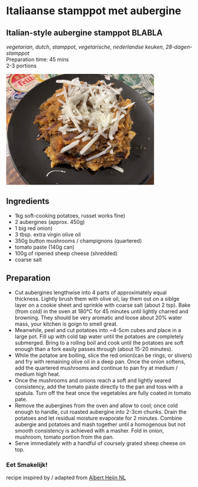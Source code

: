 # Italiaanse stamppot met aubergine 
## Italian-style aubergine stamppot BLABLA
_vegetarian_, _dutch_, _stamppot_, _vegetarische_, _nederlandse keuken_, _28-dagen-stamppot_  
Preparation time: 45 mins  
2-3 portions  

<img src="images/dag-01_italiaanse-stampot-met-aubergine.JPG" alt="drawing" width="400"/>  

## Ingredients
* 1kg soft-cooking potatoes, russet works fine)
* 2 aubergines (approx. 450g)
* 1 big red onion)
* 3 tbsp. extra virgin olive oil
* 350g button mushrooms / champignons (quartered) 
* tomato paste (140g can)
* 100g of ripened sheep cheese (shredded)
* coarse salt 

## Preparation
* Cut aubergines lengthwise into 4 parts of approximately equal thickness. Lightly brush them with olive oil, lay them out on a siblge layer on a cookie sheet and sprinkle with coarse salt (about 2 tsp). Bake (from cold) in the oven at 180°C for 45 minutes until lightly charred and browning. They should be very aromatic and loose about 20% water mass, your kitchen is goign to smell great.
* Meanwhile, peel and cut potatoes into ~4-5cm cubes and place in a large pot. Fill up with cold tap water until the potatoes are completely submerged. Bring to a rolling boil and cook until the potatoes are soft enough than a fork easily passes through (about 15-20 minutes).
* While the potatoe are boiling, slice the red onion(can be rings, or slivers) and fry with remaining olive oil in a deep pan. Once the onion softens, add the quartered mushrooms and continue to pan fry at medium / medium high heat.
* Once the mushrooms and onions reach a soft and lightly seared consistency, add the tomato paste directly to the pan and toss with a spatula. Turn off the heat once the vegetables are fully coated in tomato pate. 
* Remove the aubergines from the oven and allow to cool; once cold enough to handle, cut roasted aubergine into 2-3cm chunks. Drain the potatoes and let residual moisture evaporate for 2 minutes. Combine aubergie and potatoes and mash together until a homogenous but not smooth consistency is achieved with a masher. Fold in onion, mushroom, tomato portion from the pan.
* Serve immediately with a handful of coursely grated sheep cheese on top.

### Eet Smakelijk!

recipe inspired by / adapted from [Albert Heijn NL](https://www.ah.nl/allerhande/recept/R-R719756/italiaanse-stamppot-met-aubergine)

